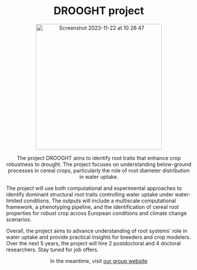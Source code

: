 <h1 align="center">DROOGHT project</h1>

<p align="center"><img width="342" align="center" alt="Screenshot 2023-11-22 at 10 26 47" src="https://github.com/DROOGHT/drooght.github.io/assets/2121453/f5a4df75-fde4-4fdd-8f19-c443632ed1dd"></p>

<p align="center">The project DROOGHT aims to identify root traits that enhance crop robustness to drought. The project focuses on understanding below-ground processes in cereal crops, particularly the role of root diameter distribution in water uptake.  

  

The project will use both computational and experimental approaches to identify dominant structural root traits controlling water uptake under water-limited conditions. The outputs will include a multiscale computational framework, a phenotyping pipeline, and the identification of cereal root properties for robust crop across European conditions and climate change scenarios.  

  

Overall, the project aims to advance understanding of root systems' role in water uptake and provide practical insights for breeders and crop modelers. Over the next 5 years, the project will hire 2 postdoctoral and 4 doctoral researchers.  Stay tuned for job offers. </p>

<p align="center">In the meantime, visit <a href="https://www.guillaumelobet.be/">our group website</a></p>

